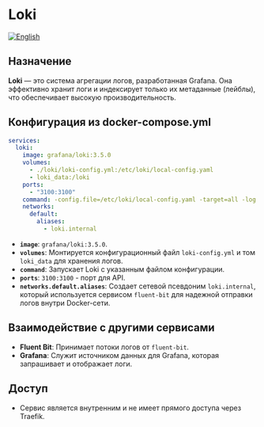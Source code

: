 # Loki
[![English](https://img.shields.io/badge/lang-English-blue.svg)](../../../en/infra/loki/index.md)

## Назначение

**Loki** — это система агрегации логов, разработанная Grafana. Она эффективно хранит логи и индексирует только их метаданные (лейблы), что обеспечивает высокую производительность.

## Конфигурация из docker-compose.yml

```yaml
services:
  loki:
    image: grafana/loki:3.5.0
    volumes:
      - ./loki/loki-config.yml:/etc/loki/local-config.yaml
      - loki_data:/loki
    ports:
      - "3100:3100"
    command: -config.file=/etc/loki/local-config.yaml -target=all -log.level=info
    networks:
      default:
        aliases:
          - loki.internal
```

-   **`image`**: `grafana/loki:3.5.0`.
-   **`volumes`**: Монтируется конфигурационный файл `loki-config.yml` и том `loki_data` для хранения логов.
-   **`command`**: Запускает Loki с указанным файлом конфигурации.
-   **`ports`**: `3100:3100` - порт для API.
-   **`networks.default.aliases`**: Создает сетевой псевдоним `loki.internal`, который используется сервисом `fluent-bit` для надежной отправки логов внутри Docker-сети.

## Взаимодействие с другими сервисами

-   **Fluent Bit**: Принимает потоки логов от `fluent-bit`.
-   **Grafana**: Служит источником данных для Grafana, которая запрашивает и отображает логи.

## Доступ

-   Сервис является внутренним и не имеет прямого доступа через Traefik.

